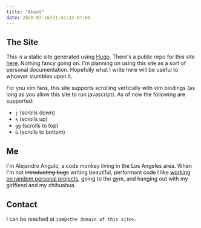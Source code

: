 ```yaml
---
title: "About"
date: 2020-07-16T21:42:33-07:00
---
```


## The Site

This is a static site generated using [Hugo](https://gohugo.io/). There's a public repo for this site
[here](https://github.com/alejandro-angulo/alejandr0angul0.dev). Nothing fancy going on. I'm planning on using this site as a sort
of personal documentation. Hopefully what I write here will be useful to whoever stumbles upon it.

For you vim fans, this site supports scrolling vertically with vim bindings (as long as you allow this site to run javascript). As
of now the following are supported:

- `j` (scrolls down)
- `k` (scrolls up)
- `gg` (scrolls to top)
- `G` (scrolls to bottom)

## Me

I'm Alejandro Angulo, a code monkey living in the Los Angeles area. When I'm not ~~introducting bugs~~ writing beautiful,
performant code I like [working on random personal projects](https://github.com/alejandro-angulo/qmk_firmware/), going to the gym,
and hanging out with my girlfiend and my chihuahua.

## Contact

I can be reached at `iam@<the domain of this site>`.
